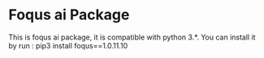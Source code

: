 # Foqus ai Package

This is foqus ai package, it is compatible with python 3.*.
You can install it by run :
pip3 install foqus==1.0.11.10